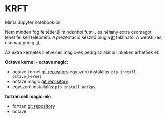 # KRFT
Minta Jupyter notebook-ok

Nem minden fog feltétlenül mindenhol futni.. és néhány extra csomagot lehet fel kell telepíteni.
A prezentáció készítő plugin [itt](https://github.com/damianavila/RISE) található.
A webGL-es csomag pedig [itt](https://github.com/jovyan/pythreejs).

Az extra kernelek illetve cell magic-ek pedig az alábbi linkeken érhetőek el:

**Octave kernel - octave magic:**
- octave kernel [git repository](https://github.com/calysto/octave_kernel)
  egyszerű instalálás: `pip install octave_kernel`
- octave magic [git repository](https://github.com/blink1073/oct2py)
- egyszerű installálás: `pip install oct2py`

**fortran cell magic-ek:**
- fortran [git repository](https://github.com/mgaitan/fortran_magic)
- octave  
